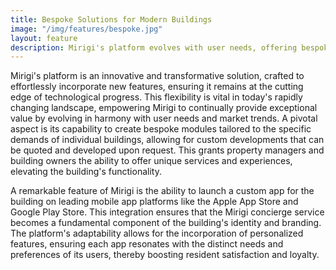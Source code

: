 ```yaml
---
title: Bespoke Solutions for Modern Buildings
image: "/img/features/bespoke.jpg"
layout: feature
description: Mirigi's platform evolves with user needs, offering bespoke modules and custom apps for unique building experiences.
---
```


Mirigi's platform is an innovative and transformative solution, crafted to effortlessly incorporate new features, ensuring it remains at the cutting edge of technological progress. This flexibility is vital in today's rapidly changing landscape, empowering Mirigi to continually provide exceptional value by evolving in harmony with user needs and market trends. A pivotal aspect is its capability to create bespoke modules tailored to the specific demands of individual buildings, allowing for custom developments that can be quoted and developed upon request. This grants property managers and building owners the ability to offer unique services and experiences, elevating the building's functionality.

A remarkable feature of Mirigi is the ability to launch a custom app for the building on leading mobile app platforms like the Apple App Store and Google Play Store. This integration ensures that the Mirigi concierge service becomes a fundamental component of the building's identity and branding. The platform's adaptability allows for the incorporation of personalized features, ensuring each app resonates with the distinct needs and preferences of its users, thereby boosting resident satisfaction and loyalty.

